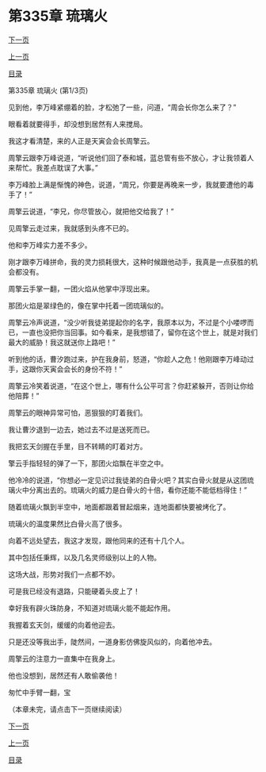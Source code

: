 <h1>第335章    琉璃火</h1>
            <div><p><a href="./1003_%E7%AC%AC335%E7%AB%A0_%E7%90%89%E7%92%83%E7%81%AB.md">下一页</a></p><p><a href="./1001_%E7%AC%AC334%E7%AB%A0_%E9%93%B6%E5%85%89.md">上一页</a></p><p><a href="../">目录</a></p></div>
            <div><p>第335章    琉璃火 (第1/3页)</p><p>见到他，李万峰紧绷着的脸，才松弛了一些，问道，“周会长你怎么来了？”</p><p>眼看着就要得手，却没想到居然有人来搅局。</p><p>我这才看清楚，来的人正是天寅会会长周擎云。</p><p>周擎云跟李万峰说道，“听说他们回了泰和城，蓝总管有些不放心，才让我领着人来帮忙。我差点耽误了大事。”</p><p>李万峰脸上满是惭愧的神色，说道，“周兄，你要是再晚来一步，我就要遭他的毒手了！”</p><p>周擎云说道，“李兄，你尽管放心，就把他交给我了！”</p><p>见周擎云走过来，我就感到头疼不已的。</p><p>他和李万峰实力差不多少。</p><p>刚才跟李万峰拼命，我的灵力损耗很大，这种时候跟他动手，我真是一点获胜的机会都没有。</p><p>周擎云手掌一翻，一团火焰从他掌中浮现出来。</p><p>那团火焰是翠绿色的，像在掌中托着一团琉璃似的。</p><p>周擎云冷声说道，“没少听我徒弟提起你的名字，我原本以为，不过是个小喽啰而已，一直也没把你当回事。如今看来，是我想错了，留你在这个世上，就是对我们最大的威胁！我这就送你上路吧！”</p><p>听到他的话，曹汐跑过来，护在我身前，怒道，“你趁人之危！他刚跟李万峰动过手，这跟你天寅会会长的身份不符！”</p><p>周擎云冷笑着说道，“在这个世上，哪有什么公平可言？你赶紧躲开，否则让你给他陪葬！”</p><p>周擎云的眼神异常可怕，恶狠狠的盯着我们。</p><p>我让曹汐退到一边去，她过去不过是送死而已。</p><p>我把玄天剑握在手里，目不转睛的盯着对方。</p><p>擎云手指轻轻的弹了一下，那团火焰飘在半空之中。</p><p>他冷冷的说道，“你想必一定见识过我徒弟的白骨火吧？其实白骨火就是从这团琉璃火中分离出去的。琉璃火的威力是白骨火的十倍，看你还能不能低档得住！”</p><p>随着琉璃火飘到半空中，地面都跟着冒起烟来，连地面都快要被烤化了。</p><p>琉璃火的温度果然比白骨火高了很多。</p><p>向着不远处望去，我这才发现，跟他同来的还有十几个人。</p><p>其中包括任秉辉，以及几名灵师级别以上的人物。</p><p>这场大战，形势对我们一点都不妙。</p><p>可是我已经没有退路，只能硬着头皮上了！</p><p>幸好我有辟火珠防身，不知道对琉璃火能不能起作用。</p><p>我握着玄天剑，缓缓的向着他迎去。</p><p>只是还没等我出手，陡然间，一道身影仿佛旋风似的，向着他冲去。</p><p>周擎云的注意力一直集中在我身上。</p><p>他也没想到，居然还有人敢偷袭他！</p><p>匆忙中手臂一翻，宝</p><p>（本章未完，请点击下一页继续阅读）</p></div>
            <div><p><a href="./1003_%E7%AC%AC335%E7%AB%A0_%E7%90%89%E7%92%83%E7%81%AB.md">下一页</a></p><p><a href="./1001_%E7%AC%AC334%E7%AB%A0_%E9%93%B6%E5%85%89.md">上一页</a></p><p><a href="../">目录</a></p></div>
